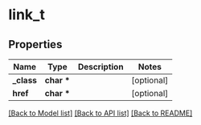# link_t

## Properties
Name | Type | Description | Notes
------------ | ------------- | ------------- | -------------
**_class** | **char \*** |  | [optional] 
**href** | **char \*** |  | [optional] 

[[Back to Model list]](../README.md#documentation-for-models) [[Back to API list]](../README.md#documentation-for-api-endpoints) [[Back to README]](../README.md)


